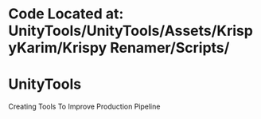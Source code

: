 # Code Located at: UnityTools/UnityTools/Assets/KrispyKarim/Krispy Renamer/Scripts/

# UnityTools
 Creating Tools To Improve Production Pipeline
